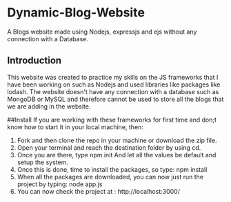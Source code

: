 # Dynamic-Blog-Website
A Blogs website made using Nodejs, expressjs and ejs without any connection with a Database.

## Introduction
This website was created to practice my skills on the JS frameworks that I have been working on such as Nodejs and used libraries like packages like lodash.
The website doesn't have any connection with a database such as MongoDB or MySQL and therefore cannot be used to store all the blogs that we are adding in the website.

##Install
If you are working with these frameworks for first time and don;t know how to start it in your local machine, then:
1. Fork and then clone the repo in your machine or download the zip file.
2. Open your terminal and reach the destination folder by using cd.
3. Once you are there, type
                        npm init
  And let all the values be default and setup the system.
4. Once this is done, time to install the packages, so type:
            npm install
5. When all the packages are downloaded, you can now just run the project by typing:
               node app.js
6. You can now check the project at : http://localhost:3000/
